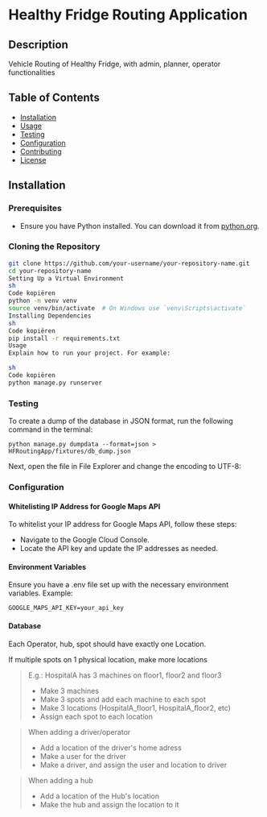
# Healthy Fridge Routing Application

## Description
Vehicle Routing of Healthy Fridge, with admin, planner, operator functionalities

## Table of Contents
- [Installation](#installation)
- [Usage](#usage)
- [Testing](#testing)
- [Configuration](#configuration)
- [Contributing](#contributing)
- [License](#license)

## Installation

### Prerequisites
- Ensure you have Python installed. You can download it from [python.org](https://www.python.org/downloads/).

### Cloning the Repository
```sh
git clone https://github.com/your-username/your-repository-name.git
cd your-repository-name
Setting Up a Virtual Environment
sh
Code kopiëren
python -m venv venv
source venv/bin/activate  # On Windows use `venv\Scripts\activate`
Installing Dependencies
sh
Code kopiëren
pip install -r requirements.txt
Usage
Explain how to run your project. For example:

sh
Code kopiëren
python manage.py runserver
```

### Testing
To create a dump of the database in JSON format, run the following command in the terminal:


`python manage.py dumpdata --format=json > HFRoutingApp/fixtures/db_dump.json`

Next, open the file in File Explorer and change the encoding to UTF-8:


### Configuration
#### Whitelisting IP Address for Google Maps API
To whitelist your IP address for Google Maps API, follow these steps:

- Navigate to the Google Cloud Console.
- Locate the API key and update the IP addresses as needed.

#### Environment Variables
Ensure you have a .env file set up with the necessary environment variables. Example:

`GOOGLE_MAPS_API_KEY=your_api_key`


#### Database
Each Operator, hub, spot should have exactly one Location.

If multiple spots on 1 physical location, make more locations

> E.g.:  HospitalA has 3 machines on floor1, floor2 and floor3
> - Make 3 machines
> - Make 3 spots and add each machine to each spot
> - Make 3 locations (HospitalA_floor1, HospitalA_floor2, etc)
> - Assign each spot to each location


> When adding a driver/operator
> - Add a location of the driver's home adress
> - Make a user for the driver
> - Make a driver, and assign the user and location to driver

> When adding a hub
> - Add a location of the Hub's location
> - Make the hub and assign the location to it
